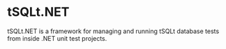 # tSQLt.NET
tSQLt.NET is a framework for managing and running tSQLt database tests from inside .NET unit test projects.
